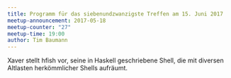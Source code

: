 ```yaml
---
title: Programm für das siebenundzwanzigste Treffen am 15. Juni 2017
meetup-announcement: 2017-05-18
meetup-counter: "27"
meetup-time: 19:00
author: Tim Baumann
---
```


Xaver stellt hfish vor, seine in Haskell geschriebene Shell, die mit diversen
Altlasten herkömmlicher Shells aufräumt.